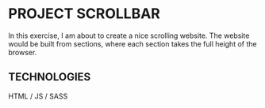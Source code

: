 # PROJECT SCROLLBAR

In this exercise, I am about to create a nice scrolling website. The website would be built from sections, where each section takes the full height of the browser.



## TECHNOLOGIES

HTML / JS / SASS